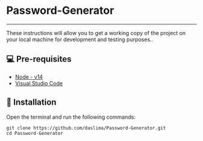 # Password-Generator
---
These instructions will allow you to get a working copy of the project on your local machine for development and testing purposes..

## 💻 Pre-requisites

* [Node - v14](https://nodejs.org/en/download/)
* [Visual Studio Code](https://code.visualstudio.com/download)

## 🔧 Installation

Open the terminal and run the following commands:

```
git clone https://github.com/daslima/Password-Generator.git
cd Password-Generator
```
